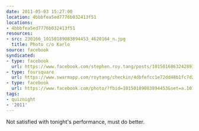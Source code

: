 ```yaml
---
date: 2011-05-03 15:27:00
location: 4bbbfea5ed7776b032413f51
locations:
- 4bbbfea5ed7776b032413f51
resources:
- src: 230166_10150189083894453_4620164_n.jpg
  title: Photo c/o Karlo
source: facebook
syndicated:
- type: facebook
  url: https://www.facebook.com/stephen.roy.tang/posts/10150168632428912
- type: foursquare
  url: https://www.swarmapp.com/roytang/checkin/4dbfefcc1e72dd48b1fc7d23
- type: facebook
  url: https://www.facebook.com/photo/?fbid=10150189083894453&set=a.10150122584789453
tags:
- quiznight
- '2011'
---
```


Not satisfied with tonight's performance, must do better.